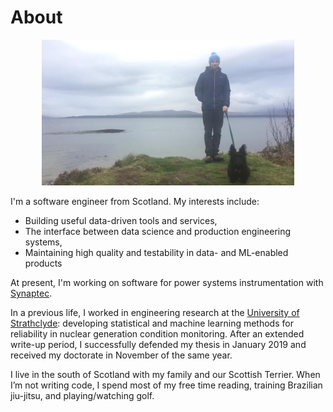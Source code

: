 # About

<center><img src="meandmacallan.jpg" width="80%"></center>

I'm a software engineer from Scotland. My interests include:

* Building useful data-driven tools and services,
* The interface between data science and production engineering systems,
* Maintaining high quality and testability in data- and ML-enabled products

At present, I'm working on software for power systems instrumentation with [Synaptec](https://synapt.ec).

In a previous life, I worked in engineering research at the [University of Strathclyde](https://www.strath.ac.uk/research/subjects/electronicelectricalengineering/instituteforenergyenvironment/): developing statistical and machine learning methods for reliability in nuclear generation condition monitoring. After an extended write-up period, I successfully defended my thesis in January 2019 and received my doctorate in November of the same year.

I live in the south of Scotland with my family and our Scottish Terrier. When I’m not writing code, I spend most of my free time reading, training Brazilian jiu-jitsu, and playing/watching golf.


